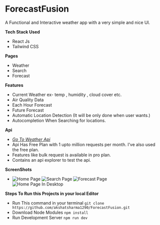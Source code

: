 # ForecastFusion
A Functional and Interactive weather app with a very simple and nice UI.

**Tech Stack Used**
- React Js
- Tailwind CSS

**Pages**
- Weather
- Search
- Forecast

**Features**
- Current Weather ex- temp , humidity , cloud cover etc.
- Air Quality Data
- Each Hour Forecast
- Future Forecast
- Automatic Location Detection (It will be only done when user wants.)
- Autocompletion When Searching for locations.

**Api** 
- *[Go To Weather Api](https://www.weatherapi.com)*
- Api Has Free Plan with 1 upto million requests per month. I've also used the free plan.
- Features like bulk request is available in pro plan.
- Contains an api explorer to test the api.

**ScreenShots**
- ![Home Page](https://github.com/akshatsharma1290/ForecastFusion/assets/106374555/71af1f33-bf6f-41a7-a2e1-5ca80be4353d) ![Search Page](https://github.com/akshatsharma1290/ForecastFusion/assets/106374555/fc75408c-4bc0-487a-941c-cf109bf9fb2a) ![Forecast Page](https://github.com/akshatsharma1290/ForecastFusion/assets/106374555/d5e34cec-5584-48ea-987a-8be14b7a0bca)
![Home Page In Desktop](https://github.com/akshatsharma1290/ForecastFusion/assets/106374555/b173f01d-8ce9-4c8e-8490-c20b2d59ca01)

**Steps To Run this Projects in your local Editor**
- Run This command in your terminal
`git clone https://github.com/akshatsharma1290/ForecastFusion.git`
- Download Node Modules `npm install`
- Run Development Server `npm run dev`

  


